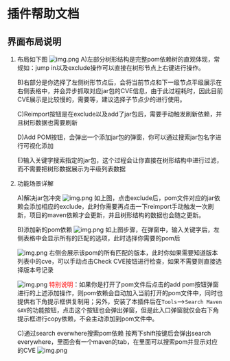 # 插件帮助文档
## 界面布局说明
1. 布局如下图
![img.png](https://gitee.com/biyusheng/maven-plus/blob/master/images/img.png)
    A)左部分树形结构是完整pom依赖树的直观体现，常规如：jump in以及exclude操作可以直接在树形节点上右键进行操作。

    B)右部分是你选择了左侧树形节点后，会将当前节点和下一级节点平级展示在右侧表格中，并会异步抓取对应jar包的CVE信息，由于此过程耗时，因此目前CVE展示是比较慢的，需要等，建议选择子节点少的进行使用。

    C)Reimport按钮是在exclude以及add了jar包后，需要手动触发刷新依赖，并且树形数据也需要刷新

    D)Add POM按钮，会弹出一个添加jar包的弹窗，你可以通过搜索jar包名字进行可视化添加

    E)输入关键字搜索指定的jar包，这个过程会让你直接在树形结构中进行过滤，而不需要把树形数据展示为平级列表数据
2. 功能场景详解

   A)解决jar包冲突
   ![img.png](https://gitee.com/biyusheng/maven-plus/blob/master/images/resolve-conflicti-mg.png)
   如上图，点击exclude后，pom文件对应的jar依赖会添加相应的exclude，此时你需要再点击一下reimport手动触发一次刷新，项目的maven依赖才会更新，并且树形结构的数据也会随之更新。

   B)添加新的pom依赖
   ![img.png](https://gitee.com/biyusheng/maven-plus/blob/master/images/add-pom-img.png)
   如上图步骤，在弹窗中，输入关键字后，左侧表格中会显示所有的匹配的选项，此时选择你需要的pom后

   ![img.png](https://gitee.com/biyusheng/maven-plus/blob/master/images/select-left-ga-img.png)
   右侧会展示该pom的所有匹配的版本，此时你如果需要知道版本列表中的cve，可以手动点击Check CVE按钮进行检查，如果不需要则直接选择版本号记录

   ![img.png](https://gitee.com/biyusheng/maven-plus/blob/master/images/select-version-img.png)
   <font color='red'>特别说明</font>：如果你是打开了pom文件后点击的add pom按钮弹窗进行的上述添加操作，则pom依赖会自动加入当前打开的pom文件中，同时也提供右下角提示框供复制用；另外，安装了本插件后在`Tools`-->`Search Maven GAV`的功能按钮，点击这个按钮也会弹出弹窗，但是此入口弹窗就仅会右下角提示框进行copy依赖，不会主动添加到pom文件中。

   C)通过search everwhere搜索pom依赖
   按两下shift按键后会弹出search everywhere，里面会有一个maven的tab，在里面可以搜索pom并显示对应的CVE
   ![img.png](https://gitee.com/biyusheng/maven-plus/blob/master/images/search-everywhere-img.png)
